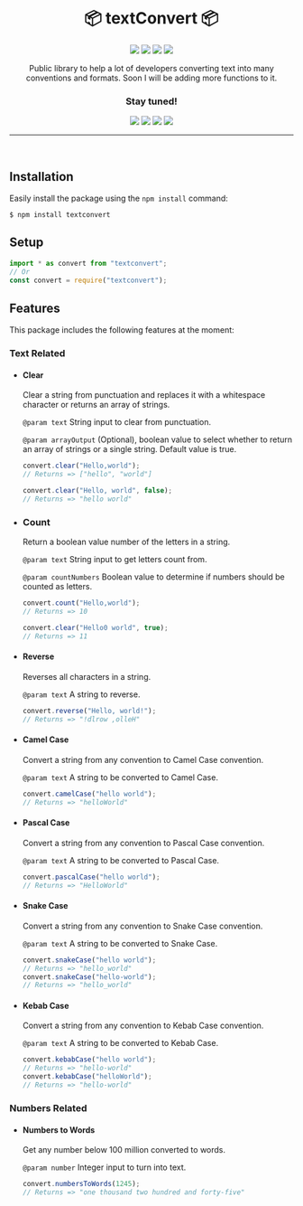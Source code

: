 <h1 align="center">📦 textConvert 📦</h1>

<div align="center">
<img src="https://img.shields.io/github/package-json/v/Monsieur-Nico/textConvert?'style'=flat-square"></img>
<img src="https://img.shields.io/github/license/Monsieur-Nico/textConvert?'style'=flat-square"></img>
<img src="https://img.shields.io/github/commit-activity/m/Monsieur-Nico/textConvert?'style'=flat-square"></img>
<img src="https://img.shields.io/github/issues-raw/Monsieur-Nico/textConvert?'style'=flat-square"></img>
</div>

<p align="center">Public library to help a lot of developers converting text into many conventions and formats. Soon I will be adding more functions to it.</p>
<h3 align="center" style="font-weight: bold"> Stay tuned!</h3>
<div align="center">
<img src="https://img.shields.io/badge/statements-100%25-brightgreen.svg?'style'=flat-square"></img>
<img src="https://img.shields.io/badge/branches-87.5%25-yellow.svg?'style'=flat-square"></img>
<img src="https://img.shields.io/badge/functions-100%25-brightgreen.svg?'style'=flat-square"></img>
<img src="https://img.shields.io/badge/lines-100%25-brightgreen.svg?'style'=flat-square"></img>
</div>

<hr />
<br />

## Installation

Easily install the package using the `npm install` command:

```
$ npm install textconvert
```

## Setup

```js
import * as convert from "textconvert";
// Or
const convert = require("textconvert");
```

## Features

This package includes the following features at the moment:

### Text Related

- #### Clear

  Clear a string from punctuation and replaces it with a whitespace character or returns an array of strings.

  `@param text` String input to clear from punctuation.

  `@param arrayOutput` (Optional), boolean value to select whether to return an array of strings or a single string. Default value is true.

  ```js
  convert.clear("Hello,world");
  // Returns => ["hello", "world"]

  convert.clear("Hello, world", false);
  // Returns => "hello world"
  ```

- ### Count

  Return a boolean value number of the letters in a string.

  `@param text` String input to get letters count from.

  `@param countNumbers` Boolean value to determine if numbers should be counted as letters.

  ```js
  convert.count("Hello,world");
  // Returns => 10

  convert.clear("Hello0 world", true);
  // Returns => 11
  ```

- #### Reverse

  Reverses all characters in a string.

  `@param text` A string to reverse.

  ```js
  convert.reverse("Hello, world!");
  // Returns => "!dlrow ,olleH"
  ```

- #### Camel Case

  Convert a string from any convention to Camel Case convention.

  `@param text` A string to be converted to Camel Case.

  ```js
  convert.camelCase("hello world");
  // Returns => "helloWorld"
  ```

- #### Pascal Case

  Convert a string from any convention to Pascal Case convention.

  `@param text` A string to be converted to Pascal Case.

  ```js
  convert.pascalCase("hello world");
  // Returns => "HelloWorld"
  ```

- #### Snake Case

  Convert a string from any convention to Snake Case convention.

  `@param text` A string to be converted to Snake Case.

  ```js
  convert.snakeCase("hello world");
  // Returns => "hello_world"
  convert.snakeCase("hello-world");
  // Returns => "hello_world"
  ```

- #### Kebab Case

  Convert a string from any convention to Kebab Case convention.

  `@param text` A string to be converted to Kebab Case.

  ```js
  convert.kebabCase("hello world");
  // Returns => "hello-world"
  convert.kebabCase("helloWorld");
  // Returns => "hello-world"
  ```

### Numbers Related

- #### Numbers to Words

  Get any number below 100 million converted to words.

  `@param number` Integer input to turn into text.

  ```js
  convert.numbersToWords(1245);
  // Returns => "one thousand two hundred and forty-five"
  ```

